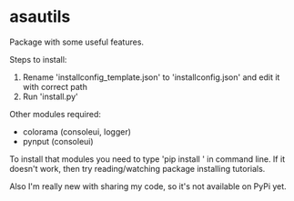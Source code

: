 # asautils
Package with some useful features.

Steps to install:
1. Rename 'installconfig_template.json' to 'installconfig.json' and edit it with correct path
2. Run 'install.py'

Other modules required:
- colorama (consoleui, logger)
- pynput (consoleui)

To install that modules you need to type 'pip install <modulename>' in command line. If it doesn't work, then try reading/watching package installing tutorials.

Also I'm really new with sharing my code, so it's not available on PyPi yet.
